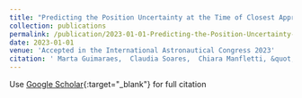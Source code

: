 ```yaml
---
title: "Predicting the Position Uncertainty at the Time of Closest Approach with Diffusion Models"
collection: publications
permalink: /publication/2023-01-01-Predicting-the-Position-Uncertainty-at-the-Time-of-Closest-Approach-with-Diffusion-Models
date: 2023-01-01
venue: 'Accepted in the International Astronautical Congress 2023'
citation: ' Marta Guimaraes,  Claudia Soares,  Chiara Manfletti, &quot;Predicting the Position Uncertainty at the Time of Closest Approach with Diffusion Models.&quot; Accepted in the International Astronautical Congress 2023, 2023.'
---
```

Use [Google Scholar](https://scholar.google.com/scholar?q=Predicting+the+Position+Uncertainty+at+the+Time+of+Closest+Approach+with+Diffusion+Models){:target="_blank"} for full citation